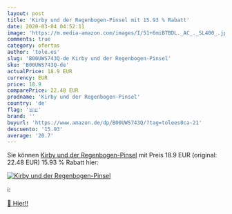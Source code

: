 ```yaml
---
layout: post
title: 'Kirby und der Regenbogen-Pinsel mit 15.93 % Rabatt'
date: 2020-03-04 04:52:11
image: 'https://m.media-amazon.com/images/I/51+6miBTBDL._AC_._SL400_.jpg'
comments: true
category: ofertas
author: 'tole.es'
slug: 'B00UWS743Q-de Kirby und der Regenbogen-Pinsel'
sku: 'B00UWS743Q-de'
actualPrice: 18.9 EUR
currency: EUR
price: 18.9
comparePrice: 22.48 EUR
prodname: 'Kirby und der Regenbogen-Pinsel'
country: 'de'
flag: '🇩🇪'
brand: ''
buyurl: 'https://www.amazon.de/dp/B00UWS743Q/?tag=tolees0ca-21'
descuento: '15.93'
average: '20.7'
---
```


Sie können [Kirby und der Regenbogen-Pinsel](https://www.amazon.de/dp/B00UWS743Q/?tag=tolees0ca-21) mit Preis 18.9 EUR (original: 22.48 EUR) 15.93 % Rabatt hier:

[![Kirby und der Regenbogen-Pinsel](https://m.media-amazon.com/images/I/51+6miBTBDL._AC_._SL400_.jpg)](https://www.amazon.de/dp/B00UWS743Q/?tag=tolees0ca-21)

ℹ️:


[🛒 Hier!!](https://www.amazon.de/dp/B00UWS743Q/?tag=tolees0ca-21)
